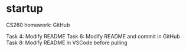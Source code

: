 # startup
CS260 homework: GitHub

Task 4: Modify README
Task 6: Modify README and commit in GitHub
Task 8: Modify README in VSCode before pulling